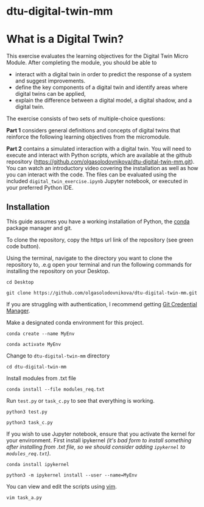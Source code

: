 # dtu-digital-twin-mm

# What is a Digital Twin?

This exercise evaluates the learning objectives for the Digital Twin Micro Module. After completing the module, you should be able to
- interact with a digital twin in order to predict the response of a system and suggest improvements. 
- define the key components of a digital twin and identify areas where digital twins can be applied,
- explain the difference between a digital model, a digital shadow, and a digital twin.​

The exercise consists of two sets of multiple-choice questions:

**Part 1** considers general definitions and concepts of digital twins that reinforce the following learning objectives from the micromodule.

**Part 2** contains a simulated interaction with a digital twin. You will need to execute and interact with Python scripts, which are available at the github repository (https://github.com/olgasolodovnikova/dtu-digital-twin-mm.git). You can watch an introductory video covering the installation as well as how you can interact with the code. The files can be evaluated using the included `digital_twin_exercise.ipynb` Jupyter notebook, or executed in your preferred Python IDE. 

## Installation
This guide assumes you have a working installation of Python, the [conda](https://docs.conda.io/en/latest/) package manager and git.

To clone the repository, copy the https url link of the repository (see green code button). 

Using the terminal, navigate to the directory you want to clone the repository to, .e.g open your terminal and run the following commands for installing the repository on your Desktop.

`cd Desktop`

`git clone https://github.com/olgasolodovnikova/dtu-digital-twin-mm.git`

If you are struggling with authentication, I recommend getting [Git Credential Manager](https://github.com/git-ecosystem/git-credential-manager/blob/main/README.md).

Make a designated conda environment for this project.

`conda create --name MyEnv`

`conda activate MyEnv`

Change to `dtu-digital-twin-mm` directory

`cd dtu-digital-twin-mm`

Install modules from .txt file

`conda install --file modules_req.txt`

Run `test.py` or `task_c.py` to see that everything is working. 

`python3 test.py`

`python3 task_c.py`

If you wish to use Jupyter notebook, ensure that you activate the kernel for your environment. First install ipykernel *(it's bad form to install something after installing from .txt file, so we should consider adding `ipykernel` to `modules_req.txt`)*.

`conda install ipykernel`

`python3 -m ipykernel install --user --name=MyEnv`

You can view and edit the scripts using [vim](https://vim.rtorr.com). 

`vim task_a.py`






